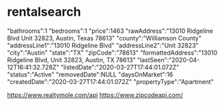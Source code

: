 # rentalsearch

"bathrooms":1
"bedrooms":1
"price":1463
"rawAddress":"13010 Ridgeline Blvd Unit 32823, Austin, Texas 78613"
"county":"Williamson County"
"addressLine1":"13010 Ridgeline Blvd"
"addressLine2":"Unit 32823"
"city":"Austin"
"state":"TX"
"zipCode":"78613"
"formattedAddress":"13010 Ridgeline Blvd, Unit 32823, Austin, TX 78613"
"lastSeen":"2020-04-12T16:41:32.728Z"
"listedDate":"2020-03-27T17:44:01.072Z"
"status":"Active"
"removedDate":NULL
"daysOnMarket":16
"createdDate":"2020-03-27T17:44:01.072Z"
"propertyType":"Apartment"


https://www.realtymole.com/api
https://www.zipcodeapi.com/
